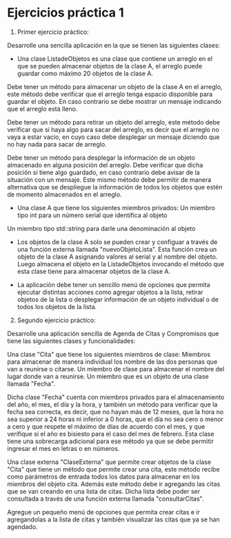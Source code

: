 # Ejercicios práctica 1

1. Primer ejercicio práctico: 

Desarrolle una sencilla aplicación en la que se tienen las siguientes clases:

* Una clase ListadeObjetos es una clase que contiene un arreglo en el que se pueden almacenar objetos de la clase A, el arreglo puede guardar como
máximo 20 objetos de la clase A. 

Debe tener un método para almacenar un objeto de la clase A en el arreglo, este método debe verificar que el arreglo
tenga espacio disponible para guardar el objeto. En caso contrario se debe mostrar un mensaje indicando que el arreglo está lleno.

Debe tener un método para retirar un objeto del arreglo, este método debe verificar que si haya algo para sacar del arreglo, es decir que el arreglo
no vaya a estar vacío, en cuyo caso debe desplegar un mensaje diciendo que no hay nada para sacar de arreglo.

Debe tener un método para desplegar la información de un objeto almacenado en alguna posición del arreglo. Debe verificar que dicha posición si
tiene algo guardado, en caso contrario debe avisar de la situación con un mensaje. Este mismo método debe permitir de manera alternativa que se despliegue la información
de todos los objetos que estén de momento almacenados en el arreglo.

* Una clase A que tiene los siguientes miembros privados:
Un miembro tipo int para un número serial que identifica al objeto

Un miembro tipo std::string para darle una denominación al objeto

* Los objetos de la clase A solo se pueden crear y configuar a través de una función externa llamada "nuevoObjetoLista". Esta función crea un 
objeto de la clase A asignando valores al serial y al nombre del objeto. Luego almacena el objeto en la ListadeObjetos invocando el método
que esta clase tiene para almacenar objetos de la clase A.

* La aplicación debe tener un sencillo menú de opciones que permita ejecutar distintas acciones como agregar objetos a la lista, retirar objetos de la lista o desplegar información de un objeto individual o de todos los objetos de la lista.

2. Segundo ejercicio práctico: 

Desarrolle una aplicación sencilla de Agenda de Citas y Compromisos que tiene las siguientes clases y funcionalidades:

Una clase "Cita" que tiene los siguientes miembros de clase: Miembros para almacenar de manera individual los nombre de las dos personas
que van a reunirse o citarse. Un miembro de clase para almacenar el nombre del lugar donde van a reunirse. Un miembro que es un objeto
de una clase llamada "Fecha".

Dicha clase "Fecha" cuenta con miembros privados para el almacenamiento del año, el mes, el día y la hora, y también un método para
verificar que la fecha sea correcta, es decir, que no hayan más de 12 meses, que la hora no sea superior a 24 horas ni inferior a 0
horas, que el día no sea cero o menor a cero y que respete el máximo de días de acuerdo con el mes, y que verifique si el año es
bisiesto para el caso del mes de febrero. Esta clase tiene una sobrecarga adicional para ese método ya que se debe permitir ingresar
el mes en letras o en números.

Una clase externa "ClaseExterna" que permite crear objetos de la clase "Cita" que tiene un método que permite crear una cita, este método recibe como parámetros de entrada todos los datos para almacenar en los miembros del objeto cita. Además este método debe ir agregando las citas que se van creando en una lista de citas. Dicha lista debe poder ser consultada a través de una función externa llamada "consultarCitas".

Agregue un pequeño menú de opciones que permita crear citas e ir agregandolas a la lista de citas y también visualizar las citas que ya se han agendado.
